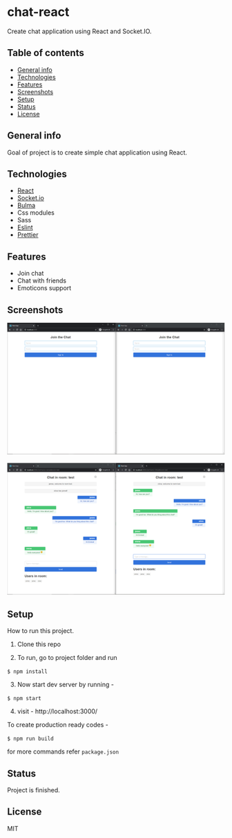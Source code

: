 # chat-react

Create chat application using React and Socket.IO.

## Table of contents

- [General info](#general-info)
- [Technologies](#technologies)
- [Features](#features)
- [Screenshots](#screenshots)
- [Setup](#setup)
- [Status](#status)
- [License](#license)

## General info

Goal of project is to create simple chat application using React.

## Technologies

- [React](https://reactjs.org/)
- [Socket.io](https://socket.io/)
- [Bulma](https://bulma.io)
- Css modules
- Sass
- [Eslint](https://eslint.org/)
- [Prettier](https://prettier.io/)

## Features

- Join chat
- Chat with friends
- Emoticons support

## Screenshots

![Example screenshot 1](./doc/screen1.png)
\
\
![Example screenshot 2](./doc/screen2.png)

## Setup

How to run this project.

1. Clone this repo

2. To run, go to project folder and run

`$ npm install`

3. Now start dev server by running -

`$ npm start`

4. visit - http://localhost:3000/

To create production ready codes -

`$ npm run build`

for more commands refer `package.json`

## Status

Project is finished.

## License

MIT
